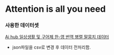 # Attention is all you need
### 사용한 데이터셋
[Ai hub 일상생활 및 구어체 한-영 번역 병렬 말뭉치 데이터](https://www.aihub.or.kr/aihubdata/data/view.do?currMenu=115&topMenu=100&aihubDataSe=realm&dataSetSn=71265)
- json파일을 csv로 변경 후 데이터 전처리함.
